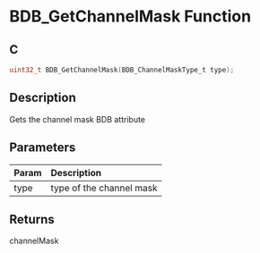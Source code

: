 # BDB_GetChannelMask Function

## C

```c
uint32_t BDB_GetChannelMask(BDB_ChannelMaskType_t type);
```

## Description

 Gets the channel mask BDB attribute

## Parameters

| Param | Description |
|:----- |:----------- |
| type | type of the channel mask 

## Returns

 channelMask 

